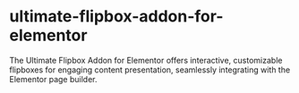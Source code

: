 # ultimate-flipbox-addon-for-elementor
The Ultimate Flipbox Addon for Elementor offers interactive, customizable flipboxes for engaging content presentation, seamlessly integrating with the Elementor page builder.
